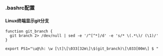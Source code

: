 ### .bashrc配置

#### Linux终端显示git分支

```
function git_branch {
  git branch 2> /dev/null | sed -e '/^[^*]/d' -e 's/* \(.*\)/ (\1)/'
}

export PS1="\u@\h: \w [\t]\[\033[32m\]\$(git_branch)\[\033[00m\] $ "
```
